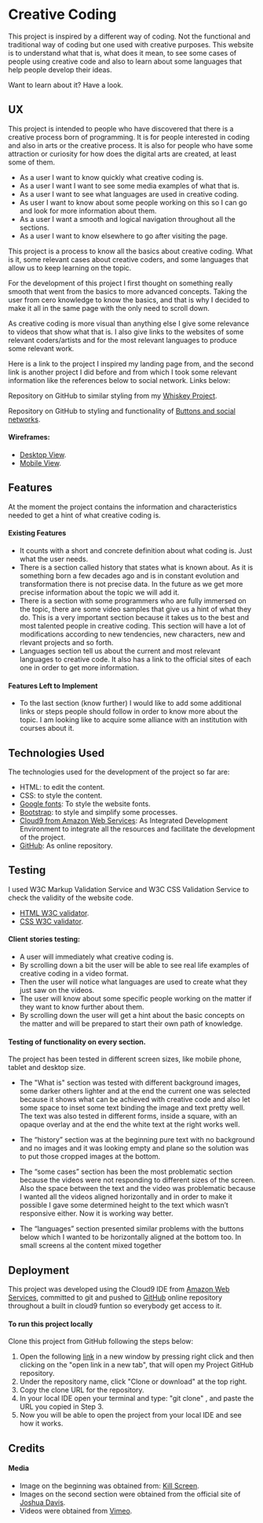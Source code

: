 # Creative Coding

This project is inspired by a different way of coding. Not the functional and traditional way of coding but one used with creative purposes. This website is to understand what that is, what does it mean, to see some cases of people using creative code and also to learn about some languages that help people develop their ideas. 

Want to learn about it? Have a look. 


## UX
This project is intended to people who have discovered that there is a creative process born of programming. It is for people interested in coding and also in arts or the creative process. It is also for people who have some attraction or curiosity for how does the digital arts are created, at least some of them.

- As a user I want to know quickly what creative coding is.
- As a user I want I want to see some media examples of what that is.
- As a user I want to see what languages are used in creative coding. 
- As user I want to know about some people working on this so I can go and look for more information about them.
- As a user I want a smooth and logical navigation throughout all the sections.
- As a user I want to know elsewhere to go after visiting the page. 

This project is a process to know all the basics about creative coding. What is it, some relevant cases about creative coders, and some languages that allow us to keep learning on the topic. 

For the development of this project I first thought on something really smooth that went from the basics to more advanced concepts. Taking the user from cero knowledge to know the basics, and that is why I decided to make it all in the same page with the only need to scroll down. 

As creative coding is more visual than anything else I give some relevance to videos that show what that is. I also give links to the websites of some relevant coders/artists and for the most relevant languages to produce some relevant work. 

Here is a link to the project I inspired my landing page from, and the second link is another project I did before and from which I took some relevant information like the references below to social network. Links below:

Repository on GitHub to similar styling from my [Whiskey Project](https://github.com/nitr-am/whiskey-project).

Repository on GitHub to styling and functionality of [Buttons and social networks](https://github.com/nitr-am/mini-project-bootstrap4).

#### Wireframes:

- [Desktop View](https://balsamiq.cloud/s1kgy1i/ptzd20c).
- [Mobile View](https://balsamiq.cloud/s1kgy1i/ptzd20c).

## Features
At the moment the project contains the information and characteristics needed to get a hint of what creative coding is. 

#### Existing Features
- It counts with a short and concrete definition about what coding is. Just what the user needs.
- There is a section called history that states what is known about. As it is something born a few decades ago and is in constant evolution and transformation there is not precise data. In the future as we get more precise information about the topic we will add it.
- There is a section with some programmers who are fully immersed on the topic, there are some video samples that give us a hint of what they do. This is a very important section because it takes us to the best and most talented people in creative coding. This section will have a lot of modifications according to new tendencies, new characters, new and rlevant projects and so forth. 
- Languages section tell us about the current and most relevant languages to creative code. It also has a link to the official sites of each one in order to get more information. 

#### Features Left to Implement
- To the last section (know further) I would like to add some additional links or steps people should follow in order to know more about the topic. I am looking like to acquire some alliance with an institution with courses about it.


## Technologies Used
The technologies used for the development of the project so far are: 
- HTML: to edit the content.
- CSS: to style the content.
- [Google fonts](https://fonts.google.com/): To style the website fonts. 
- [Bootstrap](https://getbootstrap.com/): to style and simplify some processes.
- [Cloud9 from Amazon Web Services](https://aws.amazon.com/es/education/awseducate/): As Integrated Development Environment to integrate all the resources and facilitate the development of the project.
- [GitHub](https://github.com/): As online repository. 

## Testing

I used W3C Markup Validation Service and W3C CSS Validation Service to check the validity of the website code.
- [HTML W3C validator](https://validator.w3.org/#validate_by_input).
- [CSS W3C validator](https://jigsaw.w3.org/css-validator/#validate_by_input).

#### Client stories testing:

 - A user will immediately what creative coding is.
 - By scrolling down a bit the user will be able to see real life examples of creative coding in a video format.
 - Then the user will notice what languages are used to create what they just saw on the videos. 
 - The user will know about some specific people working on the matter if they want to know further about them.
 - By scrolling down the user will get a hint about the basic concepts on the matter and will be prepared to start their own path of knowledge.
 
#### Testing of functionality on every section.

The project has been tested in different screen sizes, like mobile phone, tablet and desktop size.

- The "What is" section was tested with different background images, some darker others lighter and at the end the current one was selected because it shows what can be achieved with creative code and also let some space to inset some text binding the image and text pretty well. The text was also tested in different forms, inside a square, with an opaque overlay and at the end the white text at the right works well.

- The “history” section was at the beginning pure text with no background and no images and it was looking empty and plane so the solution was to put those cropped images at the bottom. 

- The “some cases” section has been the most problematic section because the videos were not responding to different sizes of the screen. Also the space between the text and the video was problematic because I wanted all the videos aligned horizontally and in order to make it possible I gave some determined height to the text which wasn’t responsive either. Now it is working way better.

- The “languages” section presented similar problems with the buttons below which I wanted to be horizontally aligned at the bottom too. In small screens al the content mixed together 


## Deployment

This project was developed using the Cloud9 IDE from [Amazon Web Services](https://www.awseducate.com/student/s/awssite), committed to git and pushed to [GitHub](https://github.com/) online repository throughout a built in cloud9 funtion so everybody get access to it.

#### To run this project locally

Clone this project from GitHub following the steps below:

1. Open the following [link](https://github.com/nitr-am/first-project-creative-code) in a new window by pressing right click and then clicking on the "open link in a new tab", that will open my Project GitHub repository.
2. Under the repository name, click "Clone or download" at the top right.
3. Copy the clone URL for the repository.
4. In your local IDE open your terminal and type: "git clone" , and paste the URL you copied in Step 3.
5. Now you will be able to open the project from your local IDE and see how it works. 

## Credits

#### Media
- Image on the beginning was obtained from: [Kill Screen](https://killscreen.com/articles/celebrate-international-month-creative-coding/).
- Images on the second section were obtained from the official site of [Joshua Davis](https://joshuadavis.com/).
- Videos were obtained from [Vimeo](https://vimeo.com/).
